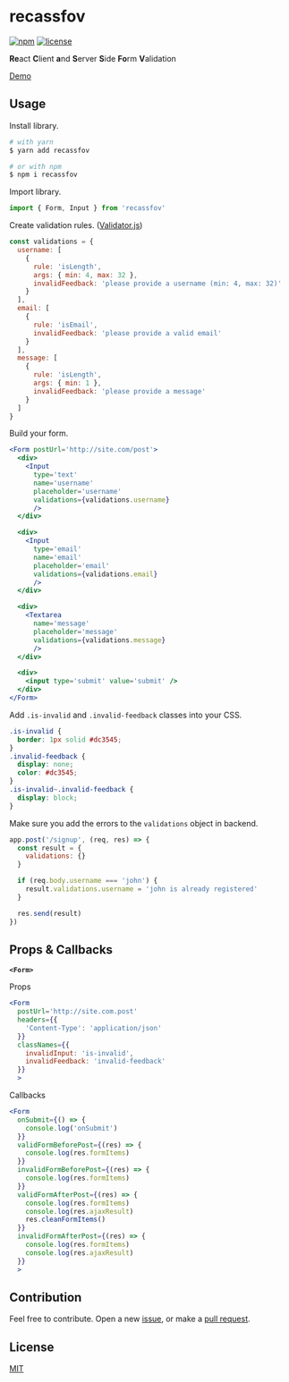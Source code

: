 # recassfov

[![npm](https://img.shields.io/npm/v/recassfov.svg?style=flat-square)](https://www.npmjs.com/package/recassfov)
[![license](https://img.shields.io/badge/license-MIT-blue.svg?style=flat-square)](https://github.com/ozgrozer/recassfov/blob/master/license)

**Re**act **C**lient **a**nd **S**erver **S**ide **Fo**rm **V**alidation

[Demo](https://codesandbox.io/s/z3j2o35pjm)

## Usage

Install library.

```sh
# with yarn
$ yarn add recassfov

# or with npm
$ npm i recassfov
```

Import library.

```jsx
import { Form, Input } from 'recassfov'
```

Create validation rules. ([Validator.js](https://github.com/chriso/validator.js#validators))

```jsx
const validations = {
  username: [
    {
      rule: 'isLength',
      args: { min: 4, max: 32 },
      invalidFeedback: 'please provide a username (min: 4, max: 32)'
    }
  ],
  email: [
    {
      rule: 'isEmail',
      invalidFeedback: 'please provide a valid email'
    }
  ],
  message: [
    {
      rule: 'isLength',
      args: { min: 1 },
      invalidFeedback: 'please provide a message'
    }
  ]
}
```

Build your form.

```jsx
<Form postUrl='http://site.com/post'>
  <div>
    <Input
      type='text'
      name='username'
      placeholder='username'
      validations={validations.username}
      />
  </div>

  <div>
    <Input
      type='email'
      name='email'
      placeholder='email'
      validations={validations.email}
      />
  </div>

  <div>
    <Textarea
      name='message'
      placeholder='message'
      validations={validations.message}
      />
  </div>

  <div>
    <input type='submit' value='submit' />
  </div>
</Form>
```

Add `.is-invalid` and `.invalid-feedback` classes into your CSS.

```css
.is-invalid {
  border: 1px solid #dc3545;
}
.invalid-feedback {
  display: none;
  color: #dc3545;
}
.is-invalid~.invalid-feedback {
  display: block;
}
```

Make sure you add the errors to the `validations` object in backend.

```js
app.post('/signup', (req, res) => {
  const result = {
    validations: {}
  }

  if (req.body.username === 'john') {
    result.validations.username = 'john is already registered'
  }

  res.send(result)
})
```

## Props & Callbacks

**`<Form>`**

Props

```jsx
<Form
  postUrl='http://site.com.post'
  headers={{
    'Content-Type': 'application/json'
  }}
  classNames={{
    invalidInput: 'is-invalid',
    invalidFeedback: 'invalid-feedback'
  }}
  >
```

Callbacks

```jsx
<Form
  onSubmit={() => {
    console.log('onSubmit')
  }}
  validFormBeforePost={(res) => {
    console.log(res.formItems)
  }}
  invalidFormBeforePost={(res) => {
    console.log(res.formItems)
  }}
  validFormAfterPost={(res) => {
    console.log(res.formItems)
    console.log(res.ajaxResult)
    res.cleanFormItems()
  }}
  invalidFormAfterPost={(res) => {
    console.log(res.formItems)
    console.log(res.ajaxResult)
  }}
  >
```

## Contribution
Feel free to contribute. Open a new [issue](https://github.com/ozgrozer/recassfov/issues), or make a [pull request](https://github.com/ozgrozer/recassfov/pulls).

## License
[MIT](https://github.com/ozgrozer/recassfov/blob/master/license)
